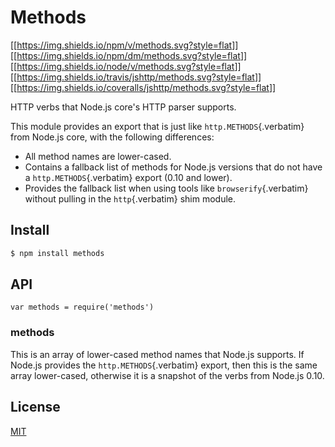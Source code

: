 # Methods

[\[\[<https://img.shields.io/npm/v/methods.svg?style=flat>](https://npmjs.org/package/methods)\]\]
[\[\[<https://img.shields.io/npm/dm/methods.svg?style=flat>](https://npmjs.org/package/methods)\]\]
[\[\[<https://img.shields.io/node/v/methods.svg?style=flat>](https://nodejs.org/en/download/)\]\]
[\[\[<https://img.shields.io/travis/jshttp/methods.svg?style=flat>](https://travis-ci.org/jshttp/methods)\]\]
[\[\[<https://img.shields.io/coveralls/jshttp/methods.svg?style=flat>](https://coveralls.io/r/jshttp/methods?branch=master)\]\]

HTTP verbs that Node.js core\'s HTTP parser supports.

This module provides an export that is just like
`http.METHODS`{.verbatim} from Node.js core, with the following
differences:

- All method names are lower-cased.
- Contains a fallback list of methods for Node.js versions that do not
  have a `http.METHODS`{.verbatim} export (0.10 and lower).
- Provides the fallback list when using tools like
  `browserify`{.verbatim} without pulling in the `http`{.verbatim} shim
  module.

## Install

``` {.bash org-language="sh"}
$ npm install methods
```

## API

``` {.javascript org-language="js"}
var methods = require('methods')
```

### methods

This is an array of lower-cased method names that Node.js supports. If
Node.js provides the `http.METHODS`{.verbatim} export, then this is the
same array lower-cased, otherwise it is a snapshot of the verbs from
Node.js 0.10.

## License

[MIT](LICENSE)
